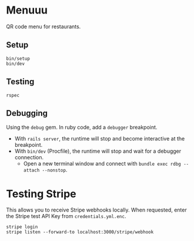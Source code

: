 # Menuuu

QR code menu for restaurants.

## Setup

```
bin/setup
bin/dev
```

## Testing

```
rspec
```

## Debugging

Using the `debug` gem. In ruby code, add a `debugger` breakpoint.

- With `rails server`, the runtime will stop and become interactive at the breakpoint.
- With `bin/dev` (Procfile), the runtime will stop and wait for a debugger connection.
  - Open a new terminal window and connect with `bundle exec rdbg --attach --nonstop`.

# Testing Stripe

This allows you to receive Stripe webhooks locally.
When requested, enter the Stripe test API Key from `credentials.yml.enc`.

```
stripe login
stripe listen --forward-to localhost:3000/stripe/webhook
```

